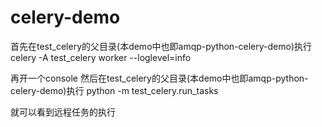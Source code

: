 # celery-demo

首先在test_celery的父目录(本demo中也即amqp-python-celery-demo)执行
celery -A test_celery worker --loglevel=info

再开一个console
然后在test_celery的父目录(本demo中也即amqp-python-celery-demo)执行
python -m test_celery.run_tasks

就可以看到远程任务的执行